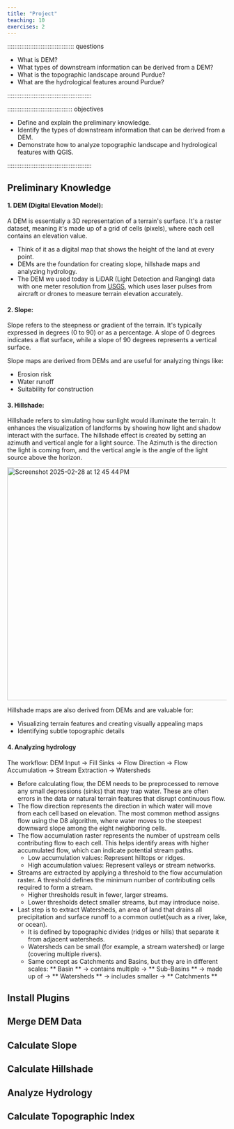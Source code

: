 ```yaml
---
title: "Project"
teaching: 10
exercises: 2
---
```


:::::::::::::::::::::::::::::::::::::: questions 

- What is DEM?
- What types of downstream information can be derived from a DEM?
- What is the topographic landscape around Purdue?
- What are the hydrological features around Purdue?

::::::::::::::::::::::::::::::::::::::::::::::::

::::::::::::::::::::::::::::::::::::: objectives

- Define and explain the preliminary knowledge.
- Identify the types of downstream information that can be derived from a DEM.
- Demonstrate how to analyze topographic landscape and hydrological features with QGIS.

::::::::::::::::::::::::::::::::::::::::::::::::

## Preliminary Knowledge 

#### 1. DEM (Digital Elevation Model):

A DEM is essentially a 3D representation of a terrain's surface. It's a raster dataset, meaning it's made up of a grid of cells (pixels), where each cell contains an elevation value.

* Think of it as a digital map that shows the height of the land at every point.
* DEMs are the foundation for creating slope, hillshade maps and analyzing hydrology.
* The DEM we used today is LiDAR (Light Detection and Ranging) data with one meter resolution from [USGS](https://apps.nationalmap.gov/downloader/), which uses laser pulses from aircraft or drones to measure terrain elevation accurately. 

#### 2. Slope:

Slope refers to the steepness or gradient of the terrain. It's typically expressed in degrees (0 to 90) or as a percentage. A slope of 0 degrees indicates a flat surface, while a slope of 90 degrees represents a vertical surface.

Slope maps are derived from DEMs and are useful for analyzing things like:

* Erosion risk
* Water runoff
* Suitability for construction

#### 3. Hillshade:

Hillshade refers to simulating how sunlight would illuminate the terrain. It enhances the visualization of landforms by showing how light and shadow interact with the surface. The hillshade effect is created by setting an azimuth and vertical angle for a light source. The Azimuth is the direction the light is coming from, and the vertical angle is the angle of the light source above the horizon.

<img width="535" alt="Screenshot 2025-02-28 at 12 45 44 PM" src="https://github.com/user-attachments/assets/6ee78881-4395-4197-a73f-3c88d1245fbe" />

Hillshade maps are also derived from DEMs and are valuable for:

* Visualizing terrain features and creating visually appealing maps
* Identifying subtle topographic details
  
#### 4. Analyzing hydrology

The workflow: DEM Input → Fill Sinks → Flow Direction → Flow Accumulation → Stream Extraction -> Watersheds

* Before calculating flow, the DEM needs to be preprocessed to remove any small depressions (sinks) that may trap water. These are often errors in the data or natural terrain features that disrupt continuous flow.
* The flow direction represents the direction in which water will move from each cell based on elevation. The most common method assigns flow using the D8 algorithm, where water moves to the steepest downward slope among the eight neighboring cells.
* The flow accumulation raster represents the number of upstream cells contributing flow to each cell. This helps identify areas with higher accumulated flow, which can indicate potential stream paths.
  - Low accumulation values: Represent hilltops or ridges.
  - High accumulation values: Represent valleys or stream networks.
* Streams are extracted by applying a threshold to the flow accumulation raster. A threshold defines the minimum number of contributing cells required to form a stream.
  - Higher thresholds result in fewer, larger streams.
  - Lower thresholds detect smaller streams, but may introduce noise.
* Last step is to extract Watersheds, an area of land that drains all precipitation and surface runoff to a common outlet(such as a river, lake, or ocean).
  - It is defined by topographic divides (ridges or hills) that separate it from adjacent watersheds.
  - Watersheds can be small (for example, a stream watershed) or large (covering multiple rivers).
  - Same concept as Catchments and Basins, but they are in different scales: ** Basin ** → contains multiple → ** Sub-Basins ** → made up of → ** Watersheds ** → includes smaller → ** Catchments **
 
## Install Plugins

## Merge DEM Data
## Calculate Slope
## Calculate Hillshade
## Analyze Hydrology
## Calculate Topographic Index
